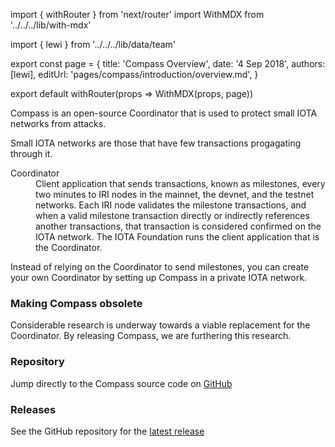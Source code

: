 import { withRouter } from 'next/router'
import WithMDX from '../../../lib/with-mdx'

import { lewi } from '../../../lib/data/team'

export const page = {
title: 'Compass Overview',
date: '4 Sep 2018',
authors: [lewi],
editUrl: 'pages/compass/introduction/overview.md',
}

export default withRouter(props => WithMDX(props, page))

Compass is an open-source Coordinator that is used to protect small IOTA networks from attacks.

Small IOTA networks are those that have few transactions progagating through it.

<dl>
  <dt>Coordinator</dt>
  <dd>Client application that sends transactions, known as milestones, every two minutes to IRI nodes in the mainnet, the devnet, and the testnet networks. Each IRI node validates the milestone transactions, and when a valid milestone transaction directly or indirectly references another transactions, that transaction is considered confirmed on the IOTA network. The IOTA Foundation runs the client application that is the Coordinator. </dd>
  </dl>

Instead of relying on the Coordinator to send milestones, you can create your own Coordinator by setting up Compass in a private IOTA network.

### Making Compass obsolete

Considerable research is underway towards a viable replacement for the Coordinator. By releasing Compass, we are furthering this research. 

### Repository
Jump directly to the Compass source code on [GitHub](https://github.com/iotaledger/compass)

### Releases
See the GitHub repository for the [latest release](https://github.com/iotaledger/compass/releases)
